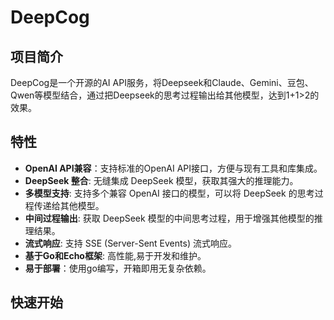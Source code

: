 # DeepCog

## 项目简介

DeepCog是一个开源的AI API服务，将Deepseek和Claude、Gemini、豆包、Qwen等模型结合，通过把Deepseek的思考过程输出给其他模型，达到1+1>2的效果。

## 特性

*   **OpenAI API兼容**：支持标准的OpenAI API接口，方便与现有工具和库集成。
*   **DeepSeek 整合**: 无缝集成 DeepSeek 模型，获取其强大的推理能力。
*   **多模型支持**: 支持多个兼容 OpenAI 接口的模型，可以将 DeepSeek 的思考过程传递给其他模型。
*   **中间过程输出**: 获取 DeepSeek 模型的中间思考过程，用于增强其他模型的推理结果。
*   **流式响应**: 支持 SSE (Server-Sent Events) 流式响应。
*   **基于Go和Echo框架**: 高性能,易于开发和维护。
*   **易于部署**：使用go编写，开箱即用无复杂依赖。

## 快速开始


